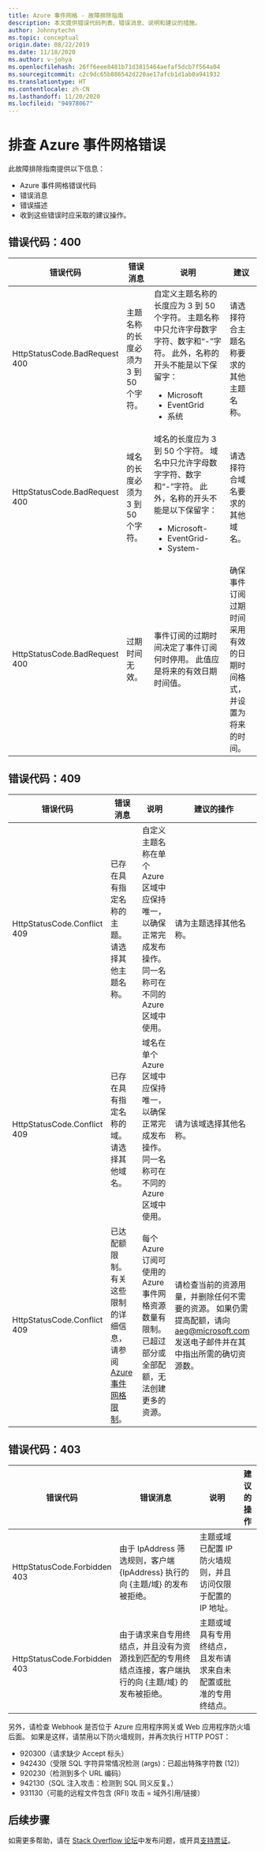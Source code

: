 ```yaml
---
title: Azure 事件网格 - 故障排除指南
description: 本文提供错误代码列表、错误消息、说明和建议的措施。
author: Johnnytechn
ms.topic: conceptual
origin.date: 08/22/2019
ms.date: 11/18/2020
ms.author: v-johya
ms.openlocfilehash: 26ff6eee8481b71d3815464aefaf5dcb7f564a04
ms.sourcegitcommit: c2c9dc65b886542d220ae17afcb1d1ab0a941932
ms.translationtype: HT
ms.contentlocale: zh-CN
ms.lasthandoff: 11/20/2020
ms.locfileid: "94978067"
---
```

# <a name="troubleshoot-azure-event-grid-errors"></a>排查 Azure 事件网格错误
此故障排除指南提供以下信息： 

- Azure 事件网格错误代码
- 错误消息
- 错误描述
- 收到这些错误时应采取的建议操作。 

## <a name="error-code-400"></a>错误代码：400
| 错误代码 | 错误消息 | 说明 | 建议 |
| ---------- | ------------- | ----------- | -------------- | 
| HttpStatusCode.BadRequest<br/>400 | 主题名称的长度必须为 3 到 50 个字符。 | 自定义主题名称的长度应为 3 到 50 个字符。 主题名称中只允许字母数字字符、数字和“-”字符。 此外，名称的开头不能是以下保留字： <ul><li>Microsoft</li><li>EventGrid</li><li>系统</li></ul> | 请选择符合主题名称要求的其他主题名称。 |
| HttpStatusCode.BadRequest<br/>400 | 域名的长度必须为 3 到 50 个字符。 | 域名的长度应为 3 到 50 个字符。 域名中只允许字母数字字符、数字和“-”字符。 此外，名称的开头不能是以下保留字：<ul><li>Microsoft-</li><li>EventGrid-</li><li>System-</li> | 请选择符合域名要求的其他域名。 |
| HttpStatusCode.BadRequest<br/>400 | 过期时间无效。 | 事件订阅的过期时间决定了事件订阅何时停用。 此值应是将来的有效日期时间值。| 确保事件订阅过期时间采用有效的日期时间格式，并设置为将来的时间。 |

## <a name="error-code-409"></a>错误代码：409
| 错误代码 | 错误消息 | 说明 | 建议的操作 |
| ---------- | ------------- | ----------- | -------------- | 
| HttpStatusCode.Conflict <br/>409 | 已存在具有指定名称的主题。 请选择其他主题名称。   | 自定义主题名称在单个 Azure 区域中应保持唯一，以确保正常完成发布操作。 同一名称可在不同的 Azure 区域中使用。 | 请为主题选择其他名称。 |
| HttpStatusCode.Conflict <br/> 409 | 已存在具有指定名称的域。 请选择其他域名。 | 域名在单个 Azure 区域中应保持唯一，以确保正常完成发布操作。 同一名称可在不同的 Azure 区域中使用。 | 请为该域选择其他名称。 |
| HttpStatusCode.Conflict<br/>409 | 已达配额限制。 有关这些限制的详细信息，请参阅 [Azure 事件网格限制](../azure-resource-manager/management/azure-subscription-service-limits.md#event-grid-limits)。  | 每个 Azure 订阅可使用的 Azure 事件网格资源数量有限制。 已超过部分或全部配额，无法创建更多的资源。 |    请检查当前的资源用量，并删除任何不需要的资源。 如果仍需提高配额，请向 [aeg@microsoft.com](mailto:aeg@microsoft.com) 发送电子邮件并在其中指出所需的确切资源数。 |

## <a name="error-code-403"></a>错误代码：403

| 错误代码 | 错误消息 | 说明 | 建议的操作 |
| ---------- | ------------- | ----------- | ------------------ |
| HttpStatusCode.Forbidden <br/>403 | 由于 IpAddress 筛选规则，客户端 {IpAddress} 执行的向 {主题/域} 的发布被拒绝。 | 主题或域已配置 IP 防火墙规则，并且访问仅限于配置的 IP 地址。 | |
| HttpStatusCode.Forbidden <br/> 403 | 由于请求来自专用终结点，并且没有为资源找到匹配的专用终结点连接，客户端执行的向 {主题/域} 的发布被拒绝。 | 主题或域具有专用终结点，且发布请求来自未配置或批准的专用终结点。 | |

另外，请检查 Webhook 是否位于 Azure 应用程序网关或 Web 应用程序防火墙后面。 如果是这样，请禁用以下防火墙规则，并再次执行 HTTP POST：

- 920300（请求缺少 Accept 标头）
- 942430（受限 SQL 字符异常情况检测 (args)：已超出特殊字符数 (12)）
- 920230（检测到多个 URL 编码）
- 942130（SQL 注入攻击：检测到 SQL 同义反复。）
- 931130（可能的远程文件包含 (RFI) 攻击 = 域外引用/链接）



## <a name="next-steps"></a>后续步骤
如需更多帮助，请在 [Stack Overflow 论坛](https://stackoverflow.com/questions/tagged/azure-eventgrid)中发布问题，或开具[支持票证](https://www.azure.cn/support/contact/)。 

